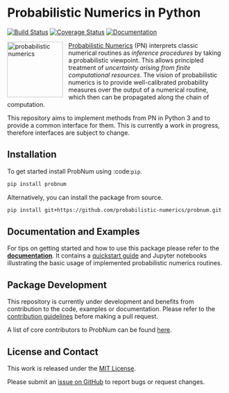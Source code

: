 # Probabilistic Numerics in Python

[![Build Status](https://img.shields.io/travis/probabilistic-numerics/probnum/master.svg?logo=travis%20ci&logoColor=white&label=Travis%20CI)](https://travis-ci.org/probabilistic-numerics/probnum)
[![Coverage Status](https://img.shields.io/codecov/c/gh/probabilistic-numerics/probnum/master?label=Coverage&logo=codecov)](https://codecov.io/gh/probabilistic-numerics/probnum/branch/master)
[![Documentation](https://img.shields.io/readthedocs/probnum.svg?logo=read%20the%20docs&logoColor=white&label=Docs)](https://probnum.readthedocs.io)
<br>

<a href="https://probnum.readthedocs.io"><img align="left" src="https://raw.githubusercontent.com/probabilistic-numerics/probnum/master/docs/source/img/pn_logo.png" alt="probabilistic numerics" width="128" style="padding-right: 10px; padding left: 10px;" title="Probabilistic Numerics on GitHub"/></a> 
[Probabilistic Numerics](https://doi.org/10.1098/rspa.2015.0142) (PN) interprets classic numerical routines as 
_inference procedures_ by taking a probabilistic viewpoint. This allows principled treatment of _uncertainty arising 
from finite computational resources_. The vision of probabilistic numerics is to provide well-calibrated probability 
measures over the output of a numerical routine, which then can be propagated along the chain of computation.

This repository aims to implement methods from PN in Python 3 and to provide a common interface for them. This is
currently a work in progress, therefore interfaces are subject to change.

## Installation
To get started install ProbNum using :code:`pip`.
```bash
pip install probnum
```
Alternatively, you can install the package from source.
```bash
pip install git+https://github.com/probabilistic-numerics/probnum.git
```

## Documentation and Examples
For tips on getting started and how to use this package please refer to the
[**documentation**](https://probnum.readthedocs.io). It contains a [quickstart guide](https://probnum.readthedocs.io/en/latest/introduction/quickstart.html) and Jupyter notebooks illustrating the basic usage of implemented probabilistic numerics routines.

## Package Development
This repository is currently under development and benefits from contribution to the code, examples or documentation.
Please refer to the [contribution guidelines](https://probnum.readthedocs.io/en/latest/development/contributing.html) before 
making a pull request.

A list of core contributors to ProbNum can be found 
[here](https://probnum.readthedocs.io/en/latest/development/code_contributors.html).

## License and Contact
This work is released under the [MIT License](https://github.com/probabilistic-numerics/probnum/blob/master/LICENSE.txt).

Please submit an [issue on GitHub](https://github.com/probabilistic-numerics/probnum/issues/new) to report bugs or 
request changes.
